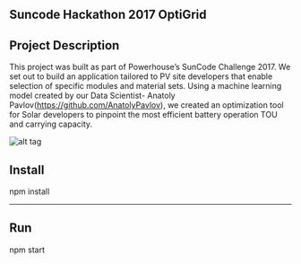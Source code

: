 Suncode Hackathon 2017
OptiGrid
---

Project Description
---
This project was built as part of Powerhouse’s SunCode Challenge 2017. We set out to build an application tailored to PV site developers that enable selection of specific modules and material sets. Using a machine learning model created by our Data Scientist- Anatoly Pavlov(https://github.com/AnatolyPavlov), we created an optimization tool for Solar developers to pinpoint the most efficient battery operation TOU and carrying capacity.

![alt tag](http://res.cloudinary.com/dn4vqx2gu/image/upload/v1491808941/github/suncode2017/suncodeDemo1.gif)

Install
---
npm install

---
Run
---
npm start
